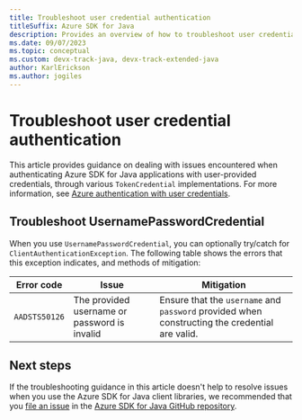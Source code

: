 ```yaml
---
title: Troubleshoot user credential authentication
titleSuffix: Azure SDK for Java
description: Provides an overview of how to troubleshoot user credential authentication issues.
ms.date: 09/07/2023
ms.topic: conceptual
ms.custom: devx-track-java, devx-track-extended-java
author: KarlErickson
ms.author: jogiles
---
```


# Troubleshoot user credential authentication

This article provides guidance on dealing with issues encountered when authenticating Azure SDK for Java applications with user-provided credentials, through various `TokenCredential` implementations. For more information, see [Azure authentication with user credentials](identity-user-auth.md).

## Troubleshoot UsernamePasswordCredential

When you use `UsernamePasswordCredential`, you can optionally try/catch for `ClientAuthenticationException`. The following table shows the errors that this exception indicates, and methods of mitigation:

| Error code    | Issue                                        | Mitigation                                                                                     |
|---------------|----------------------------------------------|------------------------------------------------------------------------------------------------|
| `AADSTS50126` | The provided username or password is invalid | Ensure that the `username` and `password` provided when constructing the credential are valid. |

## Next steps

If the troubleshooting guidance in this article doesn't help to resolve issues when you use the Azure SDK for Java client libraries, we recommended that you [file an issue](https://github.com/Azure/azure-sdk-for-java/issues/new/choose) in the [Azure SDK for Java GitHub repository](https://github.com/Azure/azure-sdk-for-java).
